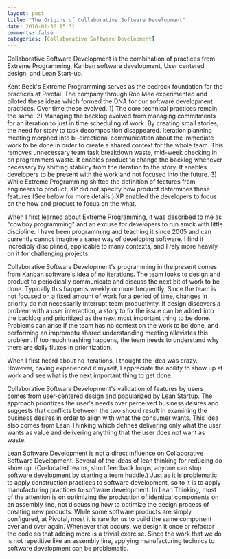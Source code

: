 ```yaml
---
layout: post
title: "The Origins of Collaborative Software Development"
date: 2016-01-30 15:31
comments: false
categories: [Collaborative Software Development]
---
```


Collaborative Software Development is the combination of practices from Extreme Programming, Kanban software development, User centered design, and Lean Start-up.

Kent Beck's Extreme Programming serves as the bedrock foundation for the practices at Pivotal. The company through Rob Mee experimented and piloted these ideas which formed the DNA for our software development practices. Over time these evolved. 1) The core technical practices remain the same. 2) Managing the backlog evolved from managing commitments for an iteration to just in time scheduling of work. By creating small stories, the need for story to task decomposition disappeared. Iteration planning meeting morphed into bi-directional communication about the immediate work to be done in order to create a shared context for the whole team. This removes unnecessary team task breakdown waste, mid-week checking in on programmers waste. It enables product to change the backlog whenever necessary by shifting stability from the iteration to the story. It enables developers to be present with the work and not focused into the future.  3) While Extreme Programming shifted the definition of features from engineers to product, XP did not specify how product determines these features (See below for more details.) XP enabled the developers to focus on the how and product to focus on the what.

When I first learned about Extreme Programming, it was described to me as "cowboy programming" and an excuse for developers to run amok with little discipline. I have been programming and teaching it since 2005 and can currently cannot imagine a saner way of developing software. I find it incredibly disciplined, applicable to many contexts, and I rely more heavily on it for challenging projects.

Collaborative Software Development's programming in the present comes from Kanban software's idea of no iterations. The team looks to design and product to periodically communicate and discuss the next bit of work to be done. Typically this happens weekly or more frequently. Since the team is not focused on a fixed amount of work for a period of time,
changes in priority do not necessarily interrupt team productivity. If design discovers a problem with a user interaction, a story to fix the issue can be added into the backlog and prioritized as the next most important thing to be done. Problems can arise if the team has no context on the work to be done, and performing an impromptu shared understanding meeting alleviates this problem. If too much trashing happens, the team needs to understand why there are daily fluxes in prioritization.

When I first heard about no iterations, I thought the idea was crazy. However, having experienced it myself, I appreciate the ability to show up at work and see what is the next important thing to get done.

Collaborative Software Development's validation of features by users comes from user-centered design and popularized by Lean Startup. The approach prioritizes the user's needs over perceived business desires and suggests that conflicts between the two should result in examining the business desires in order to align with what the consumer wants. This idea also comes from Lean Thinking which defines delivering only what the user wants as value and delivering anything that the user does not want as waste.

Lean Software Development is not a direct influence on Collaborative Software Development. Several of the ideas of lean thinking for reducing do show up. (Co-located teams, short feedback loops, anyone can stop software development by starting a team huddle.) Just as it is problematic to apply construction practices to software development, so to it is to apply manufacturing practices to software development. In Lean Thinking, most of the attention is on optimizing the production of identical components on an assembly line, not discussing how to optimize the design process of creating new products. While some software products are simply configured, at Pivotal, most it is rare for us to build the same component over and over again. Whenever that occurs, we design it once or refactor the code so that adding more is a trivial exercise. Since the work that we do is not repetitive like an assembly line, applying manufacturing technics to software development can be problematic.


